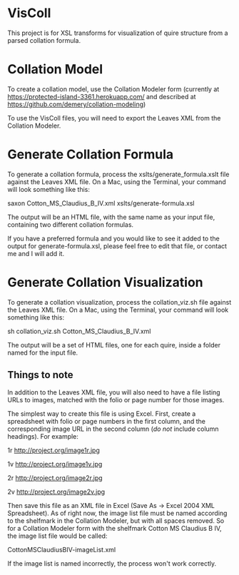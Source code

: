 VisColl
=======

This project is for XSL transforms for visualization of quire structure  from
a parsed collation formula. 

# Collation Model

To create a collation model, use the Collation Modeler form (currently at https://protected-island-3361.herokuapp.com/ and described at https://github.com/demery/collation-modeling)

To use the VisColl files, you will need to export the Leaves XML from the Collation Modeler.

# Generate Collation Formula

To generate a collation formula, process the xslts/generate_formula.xslt file against the Leaves XML file. On a Mac, using the Terminal, your command will look something like this:

saxon Cotton_MS_Claudius_B_IV.xml xslts/generate-formula.xsl

The output will be an HTML file, with the same name as your input file, containing two different collation formulas.

If you have a preferred formula and you would like to see it added to the output for generate-formula.xsl, please feel free to edit that file, or contact me and I will add it.

# Generate Collation Visualization

To generate a collation visualization, process the collation_viz.sh file against the Leaves XML file. On a Mac, using the Terminal, your command will look something like this:

sh collation_viz.sh Cotton_MS_Claudius_B_IV.xml

The output will be a set of HTML files, one for each quire, inside a folder named for the input file.

## Things to note

In addition to the Leaves XML file, you will also need to have a file listing URLs to images, matched with the folio or page number for those images. 

The simplest way to create this file is using Excel. First, create a spreadsheet with folio or page numbers in the first column, and the corresponding image URL in the second column (*do not* include column headings). For example:

1r http://project.org/image1r.jpg

1v http://project.org/image1v.jpg

2r http://project.org/image2r.jpg

2v http://project.org/image2v.jpg

Then save this file as an XML file in Excel (Save As -> Excel 2004 XML Spreadsheet). As of right now, the image list file must be named according to the shelfmark in the Collation Modeler, but with all spaces removed. So for a Collation Modeler form with the shelfmark Cotton MS Claudius B IV, the image list file would be called:

CottonMSClaudiusBIV-imageList.xml

If the image list is named incorrectly, the process won't work correctly.


